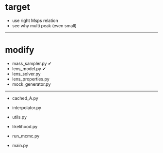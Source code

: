 # target

- use right Msps relation
- see why multi peak (even small)

---------------
# modify





- mass_sampler.py      &#x2714;
- lens_model.py        &#x2714;
- lens_solver.py       
- lens_properties.py
- mock_generator.py
-------------
- cached_A.py 
- interpolator.py
- utils.py

- likelihood.py
- run_mcmc.py
- main.py
